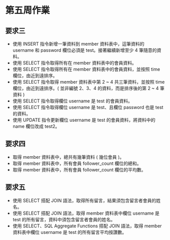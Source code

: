# 第五周作業

## 要求三
+ 使⽤ INSERT 指令新增⼀筆資料到 member 資料表中，這筆資料的 username 和 password 欄位必須是 test。接著繼續新增⾄少 4 筆隨意的資料。
+ 使⽤ SELECT 指令取得所有在 member 資料表中的會員資料。
+ 使⽤ SELECT 指令取得所有在 member 資料表中的會員資料，並按照 time 欄位，由近到遠排序。
+ 使⽤ SELECT 指令取得 member 資料表中第 2 ~ 4 共三筆資料，並按照 time 欄位，由近到遠排序。( 並非編號 2、3、4 的資料，⽽是排序後的第 2 ~ 4 筆資料 )
+ 使⽤ SELECT 指令取得欄位 username 是 test 的會員資料。
+ 使⽤ SELECT 指令取得欄位 username 是 test、且欄位 password 也是 test 的資料。
+ 使⽤ UPDATE 指令更新欄位 username 是 test 的會員資料，將資料中的 name 欄位改成 test2。



## 要求四
+ 取得 member 資料表中，總共有幾筆資料 ( 幾位會員 )。
+ 取得 member 資料表中，所有會員 follower_count 欄位的總和。
+ 取得 member 資料表中，所有會員 follower_count 欄位的平均數。






## 要求五
+ 使⽤ SELECT 搭配 JOIN 語法，取得所有留⾔，結果須包含留⾔者會員的姓名。
+ 使⽤ SELECT 搭配 JOIN 語法，取得 member 資料表中欄位 username 是 test 的所有留⾔，資料中須包含留⾔者會員的姓名。
+ 使⽤ SELECT、SQL Aggregate Functions 搭配 JOIN 語法，取得 member 資料表中欄位 username 是 test 的所有留⾔平均按讚數。
